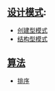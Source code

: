 
## [设计模式](/DesignPattern/src/main/java/com/yyq/DesignPattern/):
* [创建型模式](DesignPattern/src/main/java/com/yyq/DesignPattern/creational/)
* [结构型模式](DesignPattern/src/main/java/com/yyq/DesignPattern/structural/)
## [算法]()
* [排序](JavaStudy/DataStruct/src/main/java/README.md)


